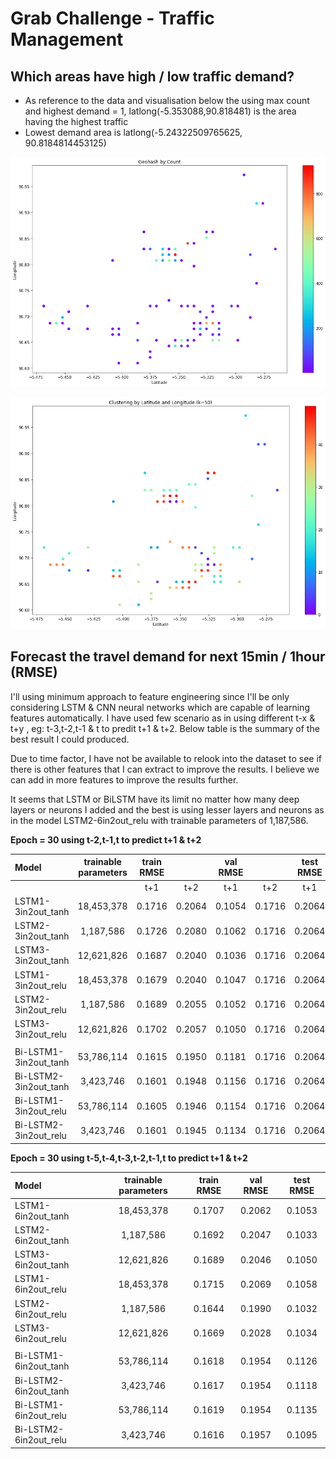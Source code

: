 # Grab Challenge - Traffic Management

## Which areas have high / low traffic demand?
- As reference to the data and visualisation below the using max count and highest demand = 1,  latlong(-5.353088,90.818481) is the area having the highest traffic
- Lowest demand area is latlong(-5.24322509765625, 90.8184814453125)

![High Demand Count Clustering](/diagram/geohash__High_demand_Count_clustering.png)

![High Demand COunt Clustering](/diagram/geohash_High_demand_clustering.png)

## Forecast the travel demand for next 15min / 1hour (RMSE)
I'll using minimum approach to feature engineering since I'll be only considering LSTM & CNN neural networks which are capable of learning features automatically. I have used few scenario as in using different t-x & t+y , eg: t-3,t-2,t-1 & t to predit t+1 & t+2. Below table is the summary of the best result I could produced.

Due to time factor, I have not be available to relook into the dataset to see if there is other features that I can extract to improve the results. I believe we can add in more features to improve the results further. 

It seems that LSTM or BiLSTM have its limit no matter how many deep layers or neurons I added and the best is using lesser layers and neurons as in the model LSTM2-6in2out_relu with trainable parameters of 1,187,586.

**Epoch = 30 using t-2,t-1,t to predict t+1 & t+2**

| Model    | trainable parameters  |    train RMSE  ||    val RMSE    ||    test RMSE   ||
| :-------------------|:----------:| :-----:| :-----:| :-----:| :-----:| :-----:| :-----:|
|                     |            |   t+1  |   t+2  |   t+1  |   t+2  |   t+1  |   t+2  |
| LSTM1-3in2out_tanh  | 18,453,378 | 0.1716 | 0.2064 | 0.1054 | 0.1716 | 0.2064 | 0.1054 |
| LSTM2-3in2out_tanh  | 1,187,586  | 0.1726 | 0.2080 | 0.1062 | 0.1716 | 0.2064 | 0.1054 |
| LSTM3-3in2out_tanh  | 12,621,826 | 0.1687 | 0.2040 | 0.1036 | 0.1716 | 0.2064 | 0.1054 |
| LSTM1-3in2out_relu  | 18,453,378 | 0.1679 | 0.2040 | 0.1047 | 0.1716 | 0.2064 | 0.1054 |
| LSTM2-3in2out_relu  | 1,187,586  | 0.1689 | 0.2055 | 0.1052 | 0.1716 | 0.2064 | 0.1054 |
| LSTM3-3in2out_relu  | 12,621,826 | 0.1702 | 0.2057 | 0.1050 | 0.1716 | 0.2064 | 0.1054 |
|                     |            |        |        |        |
| Bi-LSTM1-3in2out_tanh  | 53,786,114 | 0.1615 | 0.1950 | 0.1181 | 0.1716 | 0.2064 | 0.1054 |
| Bi-LSTM2-3in2out_tanh  | 3,423,746  | 0.1601 | 0.1948 | 0.1156 | 0.1716 | 0.2064 | 0.1054 |
| Bi-LSTM1-3in2out_relu  | 53,786,114 | 0.1605 | 0.1946 | 0.1154 | 0.1716 | 0.2064 | 0.1054 |
| Bi-LSTM2-3in2out_relu  | 3,423,746  | 0.1601 | 0.1945 | 0.1134 | 0.1716 | 0.2064 | 0.1054 |

**Epoch = 30 using t-5,t-4,t-3,t-2,t-1,t to predict t+1 & t+2**

| Model | trainable parameters  | train RMSE | val RMSE | test RMSE |
| :------------ |:---------------:| :-----:| :-----:| :-----:|
| LSTM1-6in2out_tanh  | 18,453,378 | 0.1707 | 0.2062 | 0.1053 |
| LSTM2-6in2out_tanh  | 1,187,586  | 0.1692 | 0.2047 | 0.1033 |
| LSTM3-6in2out_tanh  | 12,621,826 | 0.1689 | 0.2046 | 0.1050 |
| LSTM1-6in2out_relu  | 18,453,378 | 0.1715 | 0.2069 | 0.1058 |
| LSTM2-6in2out_relu  | 1,187,586  | 0.1644 | 0.1990 | 0.1032 |
| LSTM3-6in2out_relu  | 12,621,826 | 0.1669 | 0.2028 | 0.1034 |
|                     |            |        |        |        |
| Bi-LSTM1-6in2out_tanh  | 53,786,114 | 0.1618 | 0.1954 | 0.1126 |
| Bi-LSTM2-6in2out_tanh  | 3,423,746  | 0.1617 | 0.1954 | 0.1118 |
| Bi-LSTM1-6in2out_relu  | 53,786,114 | 0.1619 | 0.1954 | 0.1135 |
| Bi-LSTM2-6in2out_relu  | 3,423,746  | 0.1616 | 0.1957 | 0.1095 |

